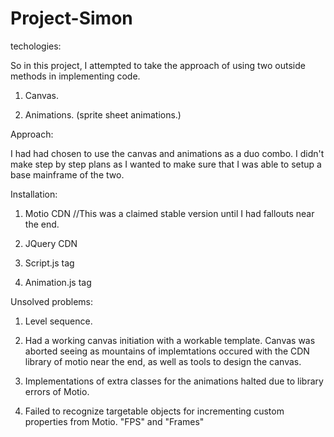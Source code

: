 # Project-Simon

techologies: 

So in this project, I attempted to take the approach of using two outside methods in implementing code. 

1. Canvas.

2. Animations. (sprite sheet animations.)

Approach:

I had had chosen to use the canvas and animations as a duo combo. I didn't make step by step plans as I wanted to make sure that I was able to setup a base mainframe of the two.

Installation:

1. Motio CDN //This was a claimed stable version until I had fallouts near the end.

2. JQuery CDN

3. Script.js tag

4. Animation.js tag

Unsolved problems:

1. Level sequence.

2. Had a working canvas initiation with a workable template. Canvas was aborted seeing as mountains of implemtations occured with the CDN library of motio near the end, as well as tools to design the canvas. 

3. Implementations of extra classes for the animations halted due to library errors of Motio. 

4. Failed to recognize targetable objects for incrementing custom properties from Motio. "FPS" and "Frames"

